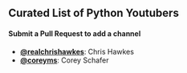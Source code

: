 ## Curated List of Python Youtubers

#### Submit a Pull Request to add a channel

- **[@realchrishawkes](https://www.youtube.com/@realchrishawkes)**: Chris Hawkes
- **[@coreyms](https://www.youtube.com/@coreyms)**: Corey Schafer
